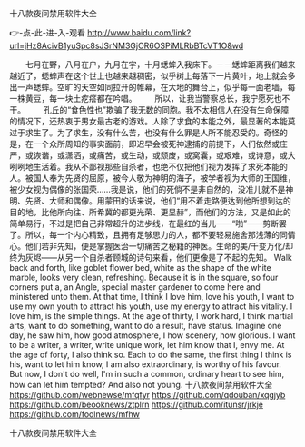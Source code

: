 
十八款夜间禁用软件大全




👉-点-此-进-入-观看  http://www.baidu.com/link?url=jHz8AcivB1yuSpc8sJSrNM3GjOR6OSPiMLRbBTcVT1O&wd




　　七月在野，八月在户，九月在宇，十月蟋蟀入我床下。－－蟋蟀距离我们越来越近了，蟋蟀声在这个世上也越来越稠密，似乎树上每落下一片黄叶，地上就会多出一声蟋蟀。空旷的天空如同拉开的帷幕，在大地的舞台上，似乎每一面老墙，每一株黄豆，每一块土疙瘩都在吟唱。
　　所以，让我当警察总长，我宁愿死也不干。
　　孔丘的“食色性也”欺骗了我无数的同胞。我不太相信人在没有生命保障的情况下，还热衷于男女最古老的游戏。人除了求食的本能之外，最显著的本能莫过于求生了。为了求生，没有什么苦，也没有什么罪是人所不能忍受的。奇怪的是，在一个众所周知的事实面前，即迟早会被死神逮捕的前提下，人们依然或庄严，或诙谐，或潇洒，或痛苦，或生动，或颓废，或窝囊，或艰难，或诗意，或大咧咧地生活着。我从不鄙视那些自杀者，也绝不仅把他们视为发挥了求死本能的人。被国人奉为先贤的屈原，被今人敬为神明的海子，被学者视为大师的王国维，被少女视为偶像的张国荣……我是说，他们的死倘不是非自然的，没准儿就不是神明、先贤、大师和偶像。用蒙田的话来说，他们“用不着走路便达到他所想到达的目的地，比他所向往、所希冀的都更光荣、更显赫”，而他们的方法，又是如此的简单易行，不过是把自己非常超升的进步线，在最红的当儿——“啪”——剪断罢了。所以，每一个内心精致，且拥有足够思力的人，都不要轻易施舍那浅薄的同情心。他们若非先知，便是掌握医治一切痛苦之秘籍的神医。生命的美/千变万化/却终为灰烬——从另一个自杀者顾城的诗句来看，他们更像是了不起的先知。
Walk back and forth, like goblet flower bed, white as the shape of the white marble, looks very clean, refreshing.
Because it is in the square, so four corners put a, an Angle, special master gardener to come here and ministered unto them.
At that time, I think I love him, love his youth, I want to use my own youth to attract his youth, use my energy to attract his vitality.
I love him, is the simple things.
At the age of thirty, I work hard, I think martial arts, want to do something, want to do a result, have status.
Imagine one day, he saw him, how good atmosphere, I how scenery, how glorious.
I want to be a writer, a writer, write unique work, let him know that I, envy me.
At the age of forty, I also think so.
Each to do the same, the first thing I think is his, want to let him know, I am also extraordinary, is worthy of his favour.
But now, I don't do well, I'm in such a common, ordinary heart to see him, how can let him tempted?
And also not young.
十八款夜间禁用软件大全 https://github.com/webnewse/mfqfyr
https://github.com/qdouban/xqgjyb
https://github.com/beooknews/ztplrn
https://github.com/itunsr/jrkje
https://github.com/foolnews/mfhw





十八款夜间禁用软件大全
